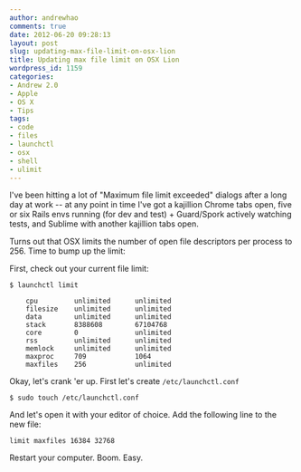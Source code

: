```yaml
---
author: andrewhao
comments: true
date: 2012-06-20 09:28:13
layout: post
slug: updating-max-file-limit-on-osx-lion
title: Updating max file limit on OSX Lion
wordpress_id: 1159
categories:
- Andrew 2.0
- Apple
- OS X
- Tips
tags:
- code
- files
- launchctl
- osx
- shell
- ulimit
---
```


I've been hitting a lot of "Maximum file limit exceeded" dialogs after a long day at work -- at any point in time I've got a kajillion Chrome tabs open, five or six Rails envs running (for dev and test) + Guard/Spork actively watching tests, and Sublime with another kajillion tabs open.

Turns out that OSX limits the number of open file descriptors per process to 256. Time to bump up the limit:

First, check out your current file limit:

`$ launchctl limit`

    
        cpu         unlimited      unlimited      
        filesize    unlimited      unlimited      
        data        unlimited      unlimited      
        stack       8388608        67104768       
        core        0              unlimited      
        rss         unlimited      unlimited      
        memlock     unlimited      unlimited      
        maxproc     709            1064           
        maxfiles    256            unlimited


Okay, let's crank 'er up. First let's create `/etc/launchctl.conf`

`$ sudo touch /etc/launchctl.conf`

And let's open it with your editor of choice. Add the following line to the new file:

`limit maxfiles 16384 32768`

Restart your computer. Boom. Easy.
